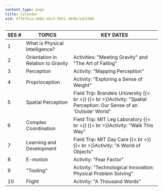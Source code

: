 ```yaml
---
content_type: page
title: Calendar
uid: dffb7bca-a60a-ebc4-9651-4048c1eb1db6
---
```


| SES # | TOPICS | KEY DATES |
| --- | --- | --- |
| 1 | What is Physical Intelligence? | &nbsp; |
| 2 | Orientation in Relation to Gravity | Activities: "Meeting Gravity" and "The Art of Falling" |
| 3 | Perception | Activity: "Mapping Perception" |
| 4 | Proprioception | Activity: "Exploring a Sense of Weight" |
| 5 | Spatial Perception | Field Trip: Brandeis University  {{< br >}}  {{< br >}}Activity: "Spatial Perception: Our Sense of an 'Outside' World" |
| 6 | Complex Coordination | Field Trip: MIT Leg Laboratory  {{< br >}}  {{< br >}}Activity: "Walk This Way" |
| 7 | Learning and Development | Field Trip: MIT Day Care  {{< br >}}  {{< br >}}Activity: "A World of Objects" |
| 8 | E-motion | Activity: "Fear Factor" |
| 9 | "Tooling" | Activity: "Technological Innovation: Physical Problem Solving" |
| 10 | Flight | Activity: "A Thousand Words"